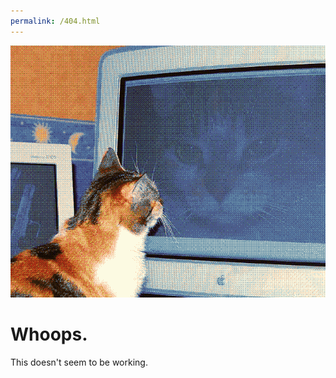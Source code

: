 ```yaml
---
permalink: /404.html
---
```


![A photo of a cat looking at its reflection on a computer monitor](/ego.png)
# Whoops.
This doesn't seem to be working.
